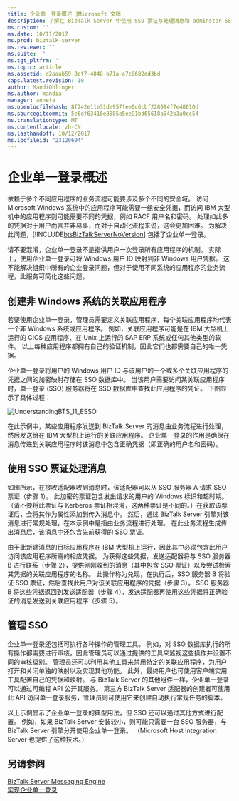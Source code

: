 ```yaml
---
title: 企业单一登录概述 |Microsoft 文档
description: 了解在 BizTalk Server 中使用 SSO 票证与处理消息和 adminster SSO 的 affilicate 应用程序
ms.custom: ''
ms.date: 10/11/2017
ms.prod: biztalk-server
ms.reviewer: ''
ms.suite: ''
ms.tgt_pltfrm: ''
ms.topic: article
ms.assetid: d2aaab59-8cf7-4848-b71a-e7c8682dd3bd
caps.latest.revision: 10
author: MandiOhlinger
ms.author: mandia
manager: anneta
ms.openlocfilehash: 8f242e11e31de957fee0c6cbf228094f7e40010d
ms.sourcegitcommit: 5e6ef63416e8885a5ee91bd65618a842b3a0cc54
ms.translationtype: MT
ms.contentlocale: zh-CN
ms.lasthandoff: 10/12/2017
ms.locfileid: "23129694"
---
```

# <a name="enterprise-single-sign-on-overview"></a>企业单一登录概述
依赖于多个不同应用程序的业务流程可能要涉及多个不同的安全域。 访问 Microsoft Windows 系统中的应用程序可能需要一组安全凭据，而访问 IBM 大型机中的应用程序则可能需要不同的凭据，例如 RACF 用户名和密码。 处理如此多的凭据对于用户而言并非易事，而对于自动化流程来说，这会更加困难。 为解决此问题，[!INCLUDE[btsBizTalkServerNoVersion](../includes/btsbiztalkservernoversion-md.md)] 包括了企业单一登录。  
  
 请不要混淆，企业单一登录不是指供用户一次登录所有应用程序的机制。 实际上，使用企业单一登录可将 Windows 用户 ID 映射到非 Windows 用户凭据。 这不能解决组织中所有的企业登录问题，但对于使用不同系统的应用程序的业务流程，此服务可简化这些问题。  
  
## <a name="create-affiliate-application-for-non-windows-systems"></a>创建非 Windows 系统的关联应用程序  
 若要使用企业单一登录，管理员需要定义关联应用程序，每个关联应用程序均代表一个非 Windows 系统或应用程序。 例如，关联应用程序可能是在 IBM 大型机上运行的 CICS 应用程序、在 Unix 上运行的 SAP ERP 系统或任何其他类型的软件。 以上每种应用程序都拥有自己的验证机制，因此它们也都需要自己的唯一凭据。  
  
 企业单一登录将用户的 Windows 用户 ID 与该用户的一个或多个关联应用程序的凭据之间的加密映射存储在 SSO 数据库中。 当该用户需要访问某关联应用程序时，单一登录 (SSO) 服务器将在 SSO 数据库中查找此应用程序的凭证。 下图显示了具体过程：  
  
 ![](../core/media/understandingbts-11-esso.gif "UnderstandingBTS_11_ESSO")  
  
 在此示例中，某些应用程序发送到 BizTalk Server 的消息由业务流程进行处理，然后发送给在 IBM 大型机上运行的关联应用程序。 企业单一登录的作用是确保在消息传递到关联应用程序时该消息中包含正确凭据（即正确的用户名和密码）。  
  
## <a name="message-processing-with-an-sso-ticket"></a>使用 SSO 票证处理消息  
 如图所示，在接收适配器收到消息时，该适配器可以从 SSO 服务器 A 请求 SSO 票证（步骤 1）。 此加密的票证包含发出请求的用户的 Windows 标识和超时期。 （请不要将此票证与 Kerberos 票证相混淆，这两种票证是不同的。）在获取该票证后，会将其作为属性添加到传入消息中。 然后，通过 BizTalk Server 引擎对该消息进行常规处理，在本示例中是指由业务流程进行处理。 在此业务流程生成传出消息后，该消息中还包含先前获得的 SSO 票证。  
  
 由于此新建消息的目标应用程序在 IBM 大型机上运行，因此其中必须包含此用户访问该应用程序所需的相应凭据。 为获得这些凭据，发送适配器将与 SSO 服务器 B 进行联系（步骤 2），提供刚刚收到的消息（其中包含 SSO 票证）以及尝试检索其凭据的关联应用程序的名称。 此操作称为兑现，在执行后，SSO 服务器 B 将验证 SSO 票证，然后查找此用户对该关联应用程序的凭据（步骤 3）。 SSO 服务器 B 将这些凭据返回到发送适配器（步骤 4），发送适配器再使用这些凭据将正确验证的消息发送到关联应用程序（步骤 5）。  
  
## <a name="administering-sso"></a>管理 SSO  
 企业单一登录还包括可执行各种操作的管理工具。 例如，对 SSO 数据库执行的所有操作都需要进行审核，因此管理员可以通过提供的工具来监视这些操作并设置不同的审核级别。 管理员还可以利用其他工具来禁用特定的关联应用程序，为用户打开和关闭单独的映射以及实现其他功能。 此外，最终用户也可使用客户端实用工具配置自己的凭据和映射。 与 BizTalk Server 的其他组件一样，企业单一登录可以通过可编程 API 公开其服务。 第三方 BizTalk Server 适配器的创建者可使用此 API 访问单一登录服务，管理员则可使用它来创建自动执行常规任务的脚本。  
  
 以上示例显示了企业单一登录的典型用法，但 SSO 还可以通过其他方式进行配置。 例如，如果 BizTalk Server 安装较小，则可能只需要一台 SSO 服务器，与 BizTalk Server 引擎分开使用企业单一登录。 （Microsoft Host Integration Server 也提供了这种技术。）  
  
## <a name="see-also"></a>另请参阅  
 [BizTalk Server Messaging Engine](../core/the-biztalk-server-messaging-engine.md)   
 [实现企业单一登录](../core/implementing-enterprise-single-sign-on.md)
